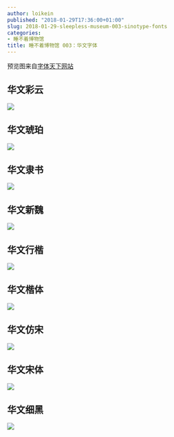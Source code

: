 ```yaml
---
author: loikein
published: "2018-01-29T17:36:00+01:00"
slug: 2018-01-29-sleepless-museum-003-sinotype-fonts
categories:
- 睡不着博物馆
title: 睡不着博物馆 003：华文字体
---
```

预览图来自[字体天下网站](http://www.fonts.net.cn/fonts-zh/tag-huawen-1.html)  
  
## 华文彩云

![](/post-img/sinotype-fonts-stcaiyun.jpeg)

## 华文琥珀

![](/post-img/sinotype-fonts-sthupo.jpeg)

## 华文隶书

![](/post-img/sinotype-fonts-stlishu.jpeg)

## 华文新魏

![](/post-img/sinotype-fonts-stxinwei.jpeg)

## 华文行楷

![](/post-img/sinotype-fonts-stxingkai.jpeg)

## 华文楷体

![](/post-img/sinotype-fonts-stkaiti.jpeg)

## 华文仿宋

![](/post-img/sinotype-fonts-stfangsong.jpeg)
  
## 华文宋体

![](/post-img/sinotype-fonts-stsongti.jpeg)

## 华文细黑

![](/post-img/sinotype-fonts-stxihei.jpeg)
